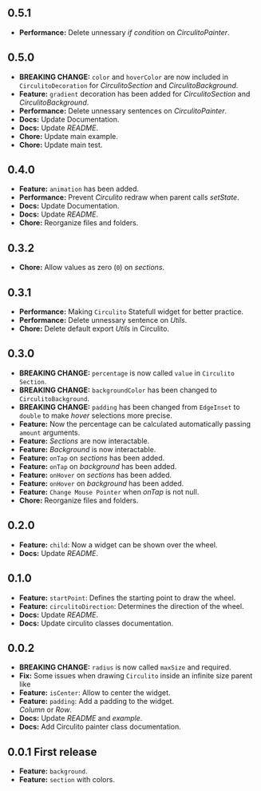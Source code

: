 ## 0.5.1

- **Performance:** Delete unnessary _if condition_ on _CirculitoPainter_.<br>

## 0.5.0

- **BREAKING CHANGE:** `color` and `hoverColor` are now included in `CirculitoDecoration` for _CirculitoSection_ and _CirculitoBackground_.<br>
- **Feature:** `gradient` decoration has been added for _CirculitoSection_ and _CirculitoBackground_.<br>
- **Performance:** Delete unnessary sentences on _CirculitoPainter_.<br>
- **Docs:** Update Documentation.<br>
- **Docs:** Update _README_.<br>
- **Chore:** Update main example.<br>
- **Chore:** Update main test.<br>

## 0.4.0

- **Feature:** `animation` has been added.<br>
- **Performance:** Prevent _Circulito_ redraw when parent calls _setState_.<br>
- **Docs:** Update Documentation.<br>
- **Docs:** Update _README_.<br>
- **Chore:** Reorganize files and folders.<br>

## 0.3.2

- **Chore:** Allow values as zero (`0`) on _sections_.<br>

## 0.3.1

- **Performance:** Making `Circulito` Statefull widget for better practice.<br>
- **Performance:** Delete unnessary sentence on _Utils_.<br>
- **Chore:** Delete default export _Utils_ in Circulito.<br>

## 0.3.0

- **BREAKING CHANGE:** `percentage` is now called `value` in `Circulito Section`.<br>
- **BREAKING CHANGE:** `backgroundColor` has been changed to `CirculitoBackground`.<br>
- **BREAKING CHANGE:** `padding` has been changed from `EdgeInset` to `double`
  to make _hover_ selections more precise.<br>
- **Feature:** Now the percentage can be calculated automatically passing `amount` arguments.<br>
- **Feature:** _Sections_ are now interactable.<br>
- **Feature:** _Background_ is now interactable.<br>
- **Feature:** `onTap` on _sections_ has been added.<br>
- **Feature:** `onTap` on _background_ has been added.<br>
- **Feature:** `onHover` on _sections_ has been added.<br>
- **Feature:** `onHover` on _background_ has been added.<br>
- **Feature:** `Change Mouse Pointer` when _onTap_ is not null.<br>
- **Chore:** Reorganize files and folders.<br>

## 0.2.0

- **Feature:** `child`: Now a widget can be shown over the wheel.<br>
- **Docs:** Update _README_.<br>

## 0.1.0

- **Feature:** `startPoint`: Defines the starting point to draw the wheel.<br>
- **Feature:** `circulitoDirection`: Determines the direction of the wheel.<br>
- **Docs:** Update _README_.<br>
- **Docs:** Update circulito classes documentation.<br>

## 0.0.2

- **BREAKING CHANGE:** `radius` is now called `maxSize` and required.<br>
- **Fix:** Some issues when drawing `Circulito` inside an infinite size parent like
- **Feature:** `isCenter`: Allow to center the widget.<br>
- **Feature:** `padding`: Add a padding to the widget.<br>
  _Column_ or _Row_.
- **Docs:** Update _README_ and _example_.<br>
- **Docs:** Add Circulito painter class documentation.<br>

## 0.0.1 First release

- **Feature:** `background`.
- **Feature:** `section` with colors.
